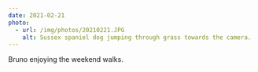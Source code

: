 ```yaml
---
date: 2021-02-21
photo:
  - url: /img/photos/20210221.JPG
    alt: Sussex spaniel dog jumping through grass towards the camera.
---
```


Bruno enjoying the weekend walks.
